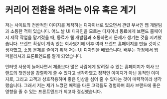 # 커리어 전환을 하려는 이유 혹은 계기

저는 사이트의 전반적인 이미지를 제작하는 디자이너로 있으면서 관련 부서인 웹 개발팀과 소통한 적이 있습니다. 어느 날 UI 디자인을 모르는 디자이너 동료에게 브랜드 홈페이지 제작 작업을 맡겨졌을 때, 동료가 웹 개발팀과 소통하면서 문제가 생기는 것을 지켜봤습니다. 브랜드 확장이 계속 있는 회사였기에 이후 여러 브랜드 홈페이지를 만들 것이로 생각했고, 소통 문제를 줄이기 위해 저는 UI 디자인을 배웠습니다. 배우는 과정에서 웹 퍼블리셔과 프론트엔드를 알게 되었습니다.

인터넷 사용이 늘어나면서 제품보다 많은 사람에게 알려질 수 있는 홈페이지가 회사 브랜드의 첫인상을 강렬하게 줄 수 있다고 생각하였고 정적인 이미지가 아닌 동적인 이미지로, 그리고 고객과 상호작용하며 좋은 인상을 심어 줄 수 있다는 것이 매력적이라 생각했습니다. 그래서 저는 제가 느꼈던 매력을 다른 고객들도 경험하며 회사 브랜드에 좋은 영향을 줄 수 있는 프론트엔드가 되고자 결심했습니다.

